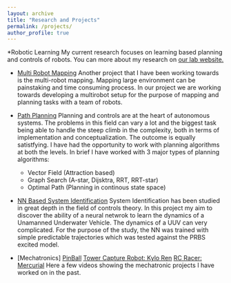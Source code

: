 ```yaml
---
layout: archive
title: "Research and Projects"
permalink: /projects/
author_profile: true
---
```

*Robotic Learning
My current research focuses on learning based planning and controls of robots. You can more about my research on [our lab website.](https://isl-uva.github.io/projects/)

* [Multi Robot Mapping](/_pages/MultiRobo_projects.md)
Another project that I have been working towards is the multi-robot mapping. Mapping large environment can be painstaking and time consuming process. In our project we are working towards developing a multirobot setup for the purpose of mapping and planning tasks with a team of robots.  

* [Path Planning](https://sites.google.com/seas.upenn.edu/30siddharth/projects/autonomous-uav?authuser=0)
Planning and controls are at the heart of autonomous systems. The problems in this field can vary a lot and the biggest task being able to handle the steep climb in the complexity, both in terms of implementation and conceptualization. The outcome is equally satistfying. I have had the opportunity to work with planning algorithms at both the levels. In brief I have worked with 3 major types of planning algorithms:
    + Vector Field (Attraction based)
    + Graph Search (A-star, Dijsktra, RRT, RRT-star)
    + Optimal Path (Planning in continous state space)

* [NN Based System Identification](https://sites.google.com/seas.upenn.edu/30siddharth/projects/optimal-controls-graph-search-state-estimation?authuser=0)
System Identification has been studied in great depth in the field of controls theory. In this project my aim to discover the ability of a neural netwrok to learn the dynamics of a Unamanned Underwater Vehicle. The dynamics of a UUV can very complicated. For the purpose of the study, the NN was trained with simple predictable trajectories which was tested against the PRBS excited model.
  

* [Mechatronics]
[PinBall](https://youtube.com/shorts/W9b0Tk9dg5Y?si=0p0yfvlbf0ICOnWY)
[Tower Capture Robot: Kylo Ren](https://www.youtube.com/watch?v=FdA8TN68i90)
[RC Racer: Mercurial](https://youtube.com/shorts/7sEKJqyf8c8?si=RJPjKVJZCaSEC7Xh)
Here a few videos showing the mechatronic projects I have worked on in the past.

